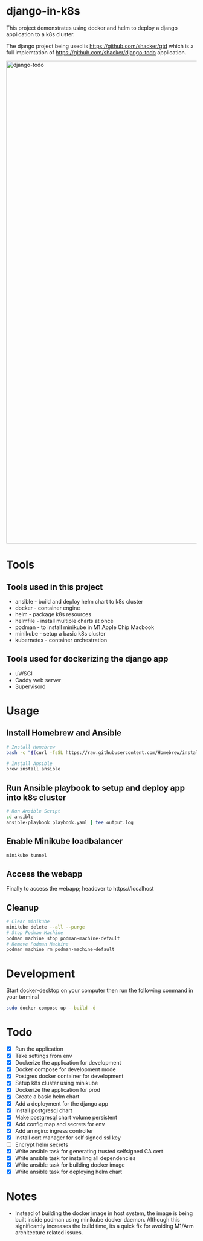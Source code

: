 # django-in-k8s

This project demonstrates using docker and helm to deploy a django application to a k8s cluster.

The django project being used is https://github.com/shacker/gtd which is a full implemtation of https://github.com/shacker/django-todo application.

<img width="1278" alt="django-todo" src="https://user-images.githubusercontent.com/11974463/178183956-a2f5733b-e642-484c-94ee-83b3a1e67943.png">

# Tools

## Tools used in this project
- ansible - build and deploy helm chart to k8s cluster
- docker - container engine
- helm - package k8s resources
- helmfile - install multiple charts at once
- podman - to install minikube in M1 Apple Chip Macbook
- minikube - setup a basic k8s cluster
- kubernetes - container orchestration

## Tools used for dockerizing the django app
- uWSGI
- Caddy web server
- Supervisord

# Usage
## Install Homebrew and Ansible
```bash
# Install Homebrew
bash -c "$(curl -fsSL https://raw.githubusercontent.com/Homebrew/install/HEAD/install.sh)"

# Install Ansible
brew install ansible
```
## Run Ansible playbook to setup and deploy app into k8s cluster
```bash
# Run Ansible Script
cd ansible
ansible-playbook playbook.yaml | tee output.log
```

## Enable Minikube loadbalancer
```bash
minikube tunnel
```

## Access the webapp
Finally to access the webapp; headover to https://localhost

## Cleanup
```bash
# Clear minikube
minikube delete --all --purge
# Stop Podman Machine
podman machine stop podman-machine-default
# Remove Podman Machine
podman machine rm podman-machine-default
```

# Development

Start docker-desktop on your computer then run the following command in your terminal

```bash
sudo docker-compose up --build -d
```

# Todo

- [x] Run the application
- [x] Take settings from env
- [x] Dockerize the application for development
- [x] Docker compose for development mode
- [x] Postgres docker container for development
- [x] Setup k8s cluster using minikube
- [x] Dockerize the application for prod
- [x] Create a basic helm chart
- [x] Add a deployment for the django app
- [x] Install postgresql chart
- [x] Make postgresql chart volume persistent
- [x] Add config map and secrets for env
- [x] Add an nginx ingress controller
- [x] Install cert manager for self signed ssl key
- [ ] Encrypt helm secrets
- [x] Write ansible task for generating trusted selfsigned CA cert
- [x] Write ansible task for installing all dependencies
- [x] Write ansible task for building docker image
- [x] Write ansible task for deploying helm chart

# Notes

- Instead of building the docker image in host system, the image is being built inside podman using minikube docker daemon. Although this significantly increases the build time, its a quick fix for avoiding M1/Arm architecture related issues.
